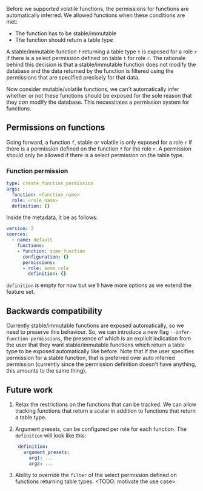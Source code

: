 Before we supported volatile functions, the permissions for functions
are automatically inferred. We allowed functions when these conditions are met:

- The function has to be stable/immutable
- The function should return a table type

A stable/immutable function `f` returning a table type `t` is exposed for a
role `r` if there is a select permission defined on table `t` for role `r`.
The rationale behind this decision is that a stable/immutable function does not
modify the database and the data returned by the function is filtered using the
permissions that are specified precisely for that data.

Now consider mutable/volatile functions, we can't automatically infer whether
or not these functions should be exposed for the sole reason that they *can*
modify the database. This necessitates a permission system for functions.

## Permissions on functions

Going forward, a function `f`, stable or volatile is only exposed for a role
`r` if there is a permission defined on the function `f` for the role `r`. A
permission should only be allowed if there is a select permission on the table type.

### Function permission

```yaml
type: create_function_permission
args:
  function: <function_name>
  role: <role_name>
  definition: {}
```

Inside the metadata, it be as follows:

```yaml
version: 3
sources:
  - name: default
    functions:
    - function: some_function
      configuration: {}
      permissions:
      - role: some_role
        definition: {}
```

`definition` is empty for now but we'll have more options as we extend
the feature set.

## Backwards compatibility

Currently stable/immutable functions are exposed automatically, so we need to
preserve this behaviour. So, we can introduce a new flag
`--infer-function-permissions`, the presence of which is an explicit indication
from the user that they want stable/immutable functions which return a table
type to be exposed automatically like before. Note that if the user specifies
permission for a stable function, that is preferred over auto inferred
permission (currently since the permission definition doesn't have anything,
this amounts to the same thing).

## Future work

1. Relax the restrictions on the functions that can be tracked. We can allow
   tracking functions that return a scalar in addition to functions that return
   a table type.

1. Argument presets, can be configured per role for each function. The `definition`
   will look like this:

   ```yaml
    definition:
      argument_presets:
        arg1: ...
        arg2: ...
    ```

1. Ability to override the `filter` of the select permission defined on
   functions returning table types. <TODO: motivate the use case>
